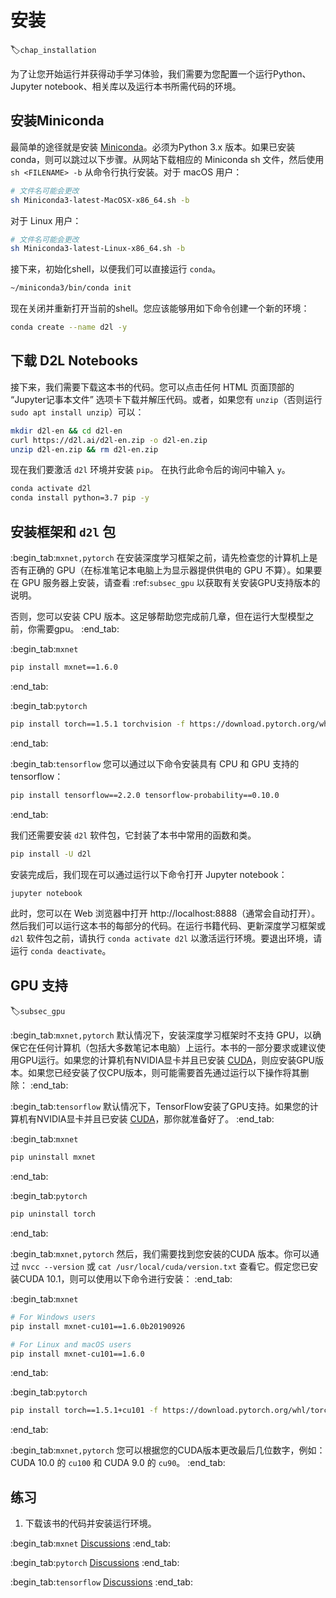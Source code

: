 # 安装
:label:`chap_installation`

为了让您开始运行并获得动手学习体验，我们需要为您配置一个运行Python、Jupyter notebook、相关库以及运行本书所需代码的环境。

## 安装Miniconda

最简单的途径就是安装 [Miniconda](https://conda.io/en/latest/miniconda.html)。必须为Python 3.x 版本。如果已安装 conda，则可以跳过以下步骤。从网站下载相应的 Miniconda sh 文件，然后使用 `sh <FILENAME> -b` 从命令行执行安装。对于 macOS 用户：

```bash
# 文件名可能会更改
sh Miniconda3-latest-MacOSX-x86_64.sh -b
```

对于 Linux 用户：

```bash
# 文件名可能会更改
sh Miniconda3-latest-Linux-x86_64.sh -b
```

接下来，初始化shell，以便我们可以直接运行 `conda`。

```bash
~/miniconda3/bin/conda init
```

现在关闭并重新打开当前的shell。您应该能够用如下命令创建一个新的环境：

```bash
conda create --name d2l -y
```

## 下载 D2L Notebooks

接下来，我们需要下载这本书的代码。您可以点击任何 HTML 页面顶部的 “Jupyter记事本文件” 选项卡下载并解压代码。或者，如果您有 `unzip`（否则运行 `sudo apt install unzip`）可以：

```bash
mkdir d2l-en && cd d2l-en
curl https://d2l.ai/d2l-en.zip -o d2l-en.zip
unzip d2l-en.zip && rm d2l-en.zip
```

现在我们要激活 `d2l` 环境并安装 `pip`。
在执行此命令后的询问中输入 `y`。

```bash
conda activate d2l
conda install python=3.7 pip -y
```

## 安装框架和 `d2l` 包

:begin_tab:`mxnet,pytorch`
在安装深度学习框架之前，请先检查您的计算机上是否有正确的 GPU（在标准笔记本电脑上为显示器提供供电的 GPU 不算）。如果要在 GPU 服务器上安装，请查看 :ref:`subsec_gpu` 以获取有关安装GPU支持版本的说明。

否则，您可以安装 CPU 版本。这足够帮助您完成前几章，但在运行大型模型之前，你需要gpu。
:end_tab:

:begin_tab:`mxnet`
```bash
pip install mxnet==1.6.0
```
:end_tab:

:begin_tab:`pytorch`
```bash
pip install torch==1.5.1 torchvision -f https://download.pytorch.org/whl/torch_stable.html
```
:end_tab:

:begin_tab:`tensorflow`
您可以通过以下命令安装具有 CPU 和 GPU 支持的tensorflow：

```bash
pip install tensorflow==2.2.0 tensorflow-probability==0.10.0
```
:end_tab:

我们还需要安装 `d2l` 软件包，它封装了本书中常用的函数和类。

```bash
pip install -U d2l
```

安装完成后，我们现在可以通过运行以下命令打开 Jupyter notebook：

```bash
jupyter notebook
```

此时，您可以在 Web 浏览器中打开 http://localhost:8888（通常会自动打开）。然后我们可以运行这本书的每部分的代码。在运行书籍代码、更新深度学习框架或`d2l` 软件包之前，请执行 `conda activate d2l` 以激活运行环境。要退出环境，请运行 `conda deactivate`。

## GPU 支持
:label:`subsec_gpu`

:begin_tab:`mxnet,pytorch`
默认情况下，安装深度学习框架时不支持 GPU，以确保它在任何计算机（包括大多数笔记本电脑）上运行。本书的一部分要求或建议使用GPU运行。如果您的计算机有NVIDIA显卡并且已安装 [CUDA](https://developer.nvidia.com/cuda-downloads)，则应安装GPU版本。如果您已经安装了仅CPU版本，则可能需要首先通过运行以下操作将其删除：
:end_tab:

:begin_tab:`tensorflow`
默认情况下，TensorFlow安装了GPU支持。如果您的计算机有NVIDIA显卡并且已安装 [CUDA](https://developer.nvidia.com/cuda-downloads)，那你就准备好了。
:end_tab:

:begin_tab:`mxnet`
```bash
pip uninstall mxnet
```
:end_tab:

:begin_tab:`pytorch`
```bash
pip uninstall torch
```
:end_tab:

:begin_tab:`mxnet,pytorch`
然后，我们需要找到您安装的CUDA 版本。你可以通过 `nvcc --version` 或 `cat /usr/local/cuda/version.txt` 查看它。假定您已安装CUDA 10.1，则可以使用以下命令进行安装：
:end_tab:

:begin_tab:`mxnet`
```bash
# For Windows users
pip install mxnet-cu101==1.6.0b20190926

# For Linux and macOS users
pip install mxnet-cu101==1.6.0
```
:end_tab:

:begin_tab:`pytorch`
```bash
pip install torch==1.5.1+cu101 -f https://download.pytorch.org/whl/torch_stable.html
```
:end_tab:

:begin_tab:`mxnet,pytorch`
您可以根据您的CUDA版本更改最后几位数字，例如：CUDA 10.0 的 `cu100` 和 CUDA 9.0 的 `cu90`。
:end_tab:

## 练习

1. 下载该书的代码并安装运行环境。

:begin_tab:`mxnet`
[Discussions](https://discuss.d2l.ai/t/23)
:end_tab:

:begin_tab:`pytorch`
[Discussions](https://discuss.d2l.ai/t/24)
:end_tab:

:begin_tab:`tensorflow`
[Discussions](https://discuss.d2l.ai/t/436)
:end_tab:
